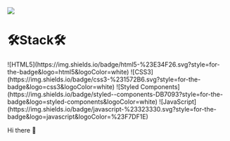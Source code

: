 

<img src="https://capsule-render.vercel.app/api?type=waving&color=auto&height=300&section=header&text=MinGuk🚴‍♂💨&fontSize=90" />







<br>
<h1>🛠Stack🛠</h1>
![HTML5](https://img.shields.io/badge/html5-%23E34F26.svg?style=for-the-badge&logo=html5&logoColor=white)
![CSS3](https://img.shields.io/badge/css3-%231572B6.svg?style=for-the-badge&logo=css3&logoColor=white)
![Styled Components](https://img.shields.io/badge/styled--components-DB7093?style=for-the-badge&logo=styled-components&logoColor=white)
![JavaScript](https://img.shields.io/badge/javascript-%23323330.svg?style=for-the-badge&logo=javascript&logoColor=%23F7DF1E)


<p>
Hi there 👋
</p>
